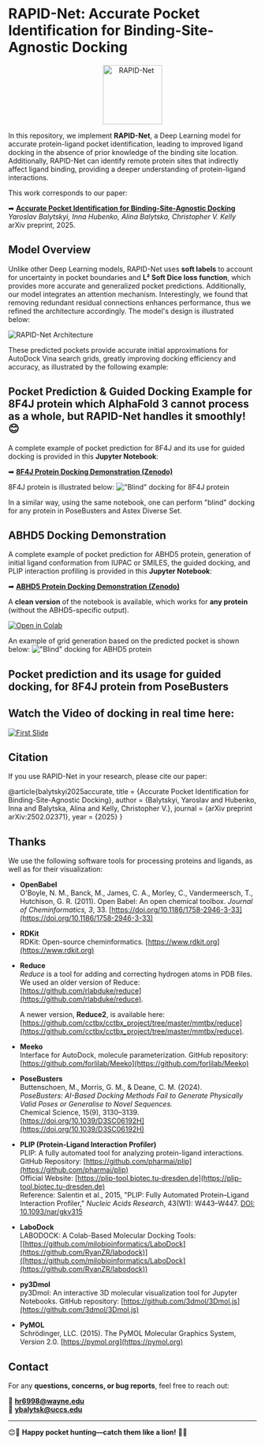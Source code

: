 # RAPID-Net: Accurate Pocket Identification for Binding-Site-Agnostic Docking  


<div style="text-align: center;">
  <a href="https://github.com/BalytskyiJaroslaw/RAPID-Net/blob/main/New_Logo.png" target="_blank">
    <img src="https://raw.githubusercontent.com/BalytskyiJaroslaw/RAPID-Net/main/New_Logo.png" alt="RAPID-Net" width="120"/>
  </a>
</div>

In this repository, we implement **RAPID-Net**, a Deep Learning model for accurate protein-ligand pocket identification, leading to improved ligand docking in the absence of prior knowledge of the binding site location. Additionally, RAPID-Net can identify remote protein sites that indirectly affect ligand binding, providing a deeper understanding of protein-ligand interactions.

This work corresponds to our paper:

➡ **[Accurate Pocket Identification for Binding-Site-Agnostic Docking](https://arxiv.org/abs/2502.02371)**  
*Yaroslav Balytskyi, Inna Hubenko, Alina Balytska, Christopher V. Kelly*  
arXiv preprint, 2025.  

## Model Overview  

Unlike other Deep Learning models, RAPID-Net uses **soft labels** to account for uncertainty in pocket boundaries and **L² Soft Dice loss function**, which provides more accurate and generalized pocket predictions. Additionally, our model integrates an attention mechanism. Interestingly, we found that removing redundant residual connections enhances performance, thus we refined the architecture accordingly. The model's design is illustrated below:

![RAPID-Net Architecture](https://github.com/BalytskyiJaroslaw/RAPID-Net/blob/main/RAPID_diagram_insert.png)  

These predicted pockets provide accurate initial approximations for AutoDock Vina search grids, greatly improving docking efficiency and accuracy, as illustrated by the following example: 

## Pocket Prediction & Guided Docking Example for 8F4J protein which AlphaFold 3 cannot process as a whole, but RAPID-Net handles it smoothly! 😊

A complete example of pocket prediction for 8F4J and its use for guided docking is provided in this **Jupyter Notebook**:  

➡ **[8F4J Protein Docking Demonstration (Zenodo)](https://zenodo.org/records/15026755)**

8F4J protein is illustrated below:
!["Blind" docking for 8F4J protein](https://github.com/BalytskyiJaroslaw/RAPID-Net/blob/main/8F4J.png) 

In a similar way, using the same notebook, one can perform "blind" docking for any protein in PoseBusters and Astex Diverse Set.

## ABHD5 Docking Demonstration

A complete example of pocket prediction for ABHD5 protein, generation of initial ligand conformation from IUPAC or SMILES, the guided docking, and PLIP interaction profiling is provided in this **Jupyter Notebook**: 

➡ **[ABHD5 Protein Docking Demonstration (Zenodo)](https://zenodo.org/records/15048009)**

A **clean version** of the notebook is available, which works for **any protein** (without the ABHD5-specific output).  

[![Open in Colab](https://colab.research.google.com/assets/colab-badge.svg)](https://colab.research.google.com/github/BalytskyiJaroslaw/RAPID-Net/blob/main/Demo_docking_guided_by_RAPID_Net_ABHD5_as_an_example_submit_clean.ipynb)

An example of grid generation based on the predicted pocket is shown below:
!["Blind" docking for ABHD5 protein](https://github.com/BalytskyiJaroslaw/RAPID-Net/blob/main/Vina_Setup.png) 

## Pocket prediction and its usage for guided docking, for 8F4J protein from PoseBusters

## Watch the Video of docking in real time here:
[![First Slide](https://github.com/BalytskyiJaroslaw/RAPID-Net/blob/main/8F4J_screenshot_1.png?raw=true)](https://youtu.be/EkUKmoW11pE)


## Citation  

If you use RAPID-Net in your research, please cite our paper:  

@article{balytskyi2025accurate,
  title = {Accurate Pocket Identification for Binding-Site-Agnostic Docking},
  author = {Balytskyi, Yaroslav and Hubenko, Inna and Balytska, Alina and Kelly, Christopher V.},
  journal = {arXiv preprint arXiv:2502.02371},
  year = {2025}
}

## Thanks

We use the following software tools for processing proteins and ligands, as well as for their visualization:

- **OpenBabel**  
  O'Boyle, N. M., Banck, M., James, C. A., Morley, C., Vandermeersch, T., Hutchison, G. R. (2011). Open Babel: An open chemical toolbox. *Journal of Cheminformatics, 3*, 33. [https://doi.org/10.1186/1758-2946-3-33](https://doi.org/10.1186/1758-2946-3-33)

- **RDKit**  
  RDKit: Open-source cheminformatics. [https://www.rdkit.org](https://www.rdkit.org)

- **Reduce**  
  *Reduce* is a tool for adding and correcting hydrogen atoms in PDB files.  
  We used an older version of Reduce:  
  [https://github.com/rlabduke/reduce](https://github.com/rlabduke/reduce).  

  A newer version, **Reduce2**, is available here:  
  [https://github.com/cctbx/cctbx_project/tree/master/mmtbx/reduce](https://github.com/cctbx/cctbx_project/tree/master/mmtbx/reduce).

- **Meeko**  
 Interface for AutoDock, molecule parameterization. GitHub repository: [https://github.com/forlilab/Meeko](https://github.com/forlilab/Meeko)

- **PoseBusters**  
  Buttenschoen, M., Morris, G. M., & Deane, C. M. (2024).  
  *PoseBusters: AI-Based Docking Methods Fail to Generate Physically Valid Poses or Generalise to Novel Sequences.*  
  Chemical Science, 15(9), 3130–3139.  
  [https://doi.org/10.1039/D3SC06192H](https://doi.org/10.1039/D3SC06192H)

- **PLIP (Protein-Ligand Interaction Profiler)**  
  PLIP: A fully automated tool for analyzing protein-ligand interactions.  
  GitHub Repository: [https://github.com/pharmai/plip](https://github.com/pharmai/plip)  
  Official Website: [https://plip-tool.biotec.tu-dresden.de](https://plip-tool.biotec.tu-dresden.de)  
  Reference: Salentin et al., 2015, "PLIP: Fully Automated Protein–Ligand Interaction Profiler," *Nucleic Acids Research*, 43(W1): W443–W447. [DOI: 10.1093/nar/gkv315](https://doi.org/10.1093/nar/gkv315)

- **LaboDock**  
  LABODOCK: A Colab-Based Molecular Docking Tools: [[https://github.com/milobioinformatics/LaboDock](https://github.com/RyanZR/labodock)]([https://github.com/milobioinformatics/LaboDock](https://github.com/RyanZR/labodock))

- **py3Dmol**  
  py3Dmol: An interactive 3D molecular visualization tool for Jupyter Notebooks. GitHub repository: [https://github.com/3dmol/3Dmol.js](https://github.com/3dmol/3Dmol.js)

- **PyMOL**  
  Schrödinger, LLC. (2015). The PyMOL Molecular Graphics System, Version 2.0. [https://pymol.org](https://pymol.org)

## Contact

For any **questions, concerns, or bug reports**, feel free to reach out:  

📧 **hr6998@wayne.edu**  
📧 **ybalytsk@uccs.edu**  

---

😊🦁 **Happy pocket hunting—catch them like a lion!** 🎯🔬


